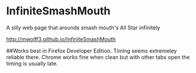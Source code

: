 # InfiniteSmashMouth
A silly web page that arounds smash mouth's All Star infinitely

http://mwolff3.github.io/InfiniteSmashMouth

##Works best in Firefox Developer Edition.
Timing seems extremeley reliable there.
Chrome works fine when clean but with other tabs open the timing is usually late.
